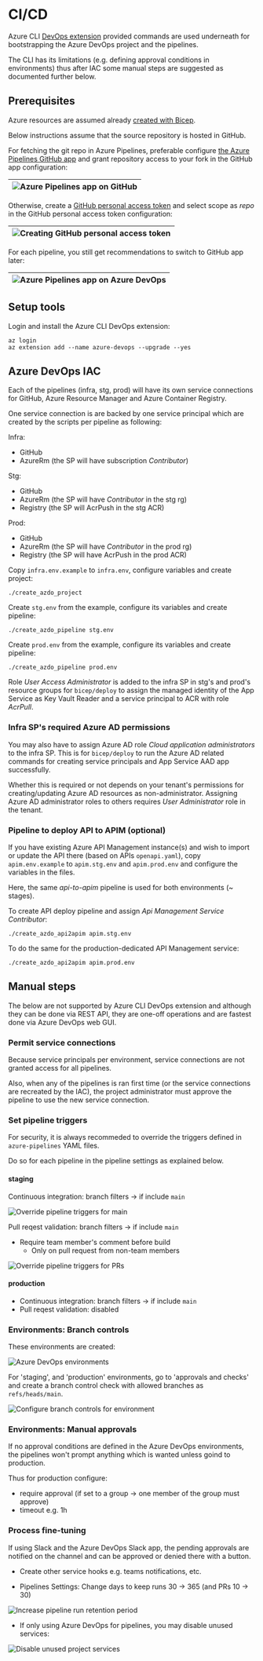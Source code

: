 # CI/CD

Azure CLI [DevOps extension](https://github.com/Azure/azure-devops-cli-extension)
provided commands are used underneath for bootstrapping the Azure DevOps project
and the pipelines.

The CLI has its limitations (e.g. defining approval conditions in environments)
thus after IAC some manual steps are suggested as documented further below.

## Prerequisites

Azure resources are assumed already [created with Bicep](../bicep/README.md).

Below instructions assume that the source repository is hosted in GitHub.

For fetching the git repo in Azure Pipelines, preferable configure
[the Azure Pipelines GitHub app](https://docs.microsoft.com/en-us/azure/devops/pipelines/repos/github?view=azure-devops&tabs=yaml#github-app-authentication)
and grant repository access to your fork in the GitHub app configuration:

| ![Azure Pipelines app on GitHub](../docs/github_azdo_app.png) |
| ------------------------------------------------------------- |

Otherwise, create a
[GitHub personal access token](https://github.com/settings/tokens/new)
and select scope as _repo_ in the GitHub personal access token configuration:

| ![Creating GitHub personal access token](../docs/github_pat.png) |
| ---------------------------------------------------------------- |

For each pipeline, you still get recommendations to switch to GitHub app later:

| ![Azure Pipelines app on Azure DevOps](../docs/azdo_github_app.png) |
| ------------------------------------------------------------------- |

## Setup tools

Login and install the Azure CLI DevOps extension:

    az login
    az extension add --name azure-devops --upgrade --yes

## Azure DevOps IAC

Each of the pipelines (infra, stg, prod) will have its own service connections
for GitHub, Azure Resource Manager and Azure Container Registry.

One service connection is are backed by one service principal which are
created by the scripts per pipeline as following:

Infra:

- GitHub
- AzureRm (the SP will have subscription _Contributor_)

Stg:

- GitHub
- AzureRm (the SP will have _Contributor_ in the stg rg)
- Registry (the SP will AcrPush in the stg ACR)

Prod:

- GitHub
- AzureRm (the SP will have _Contributor_ in the prod rg)
- Registry (the SP will have AcrPush in the prod ACR)

Copy `infra.env.example` to `infra.env`, configure variables and create project:

    ./create_azdo_project

Create `stg.env` from the example, configure its variables and create pipeline:

    ./create_azdo_pipeline stg.env

Create `prod.env` from the example, configure its variables and create pipeline:

    ./create_azdo_pipeline prod.env

Role _User Access Administrator_ is added to the infra SP in stg's and prod's
resource groups for `bicep/deploy` to assign the managed identity of the App
Service as Key Vault Reader and a service principal to ACR with role _AcrPull_.

### Infra SP's required Azure AD permissions

You may also have to assign Azure AD role _Cloud application administrators_
to the infra SP. This is for `bicep/deploy` to run the Azure AD related
commands for creating service principals and App Service AAD app successfully.

Whether this is required or not depends on your tenant's permissions for
creating/updating Azure AD resources as non-administrator. Assigning Azure AD
administrator roles to others requires _User Administrator_ role in the tenant.

### Pipeline to deploy API to APIM (optional)

If you have existing Azure API Management instance(s) and wish to import or
update the API there (based on APIs `openapi.yaml`), copy `apim.env.example` to
`apim.stg.env` and `apim.prod.env` and configure the variables in the files.

Here, the same _api-to-apim_ pipeline is used for both environments (~ stages).

To create API deploy pipeline and assign _Api Management Service Contributor_:

    ./create_azdo_api2apim apim.stg.env

To do the same for the production-dedicated API Management service:

    ./create_azdo_api2apim apim.prod.env

## Manual steps

The below are not supported by Azure CLI DevOps extension and although they
can be done via REST API, they are one-off operations and are fastest done
via Azure DevOps web GUI.

### Permit service connections

Because service principals per environment, service connections are not granted
access for all pipelines.

Also, when any of the pipelines is ran first time (or the service connections
are recreated by the IAC), the project administrator must approve the pipeline
to use the new service connection.

### Set pipeline triggers

For security, it is always recommeded to override the triggers defined
in `azure-pipelines` YAML files.

Do so for each pipeline in the pipeline settings as explained below.

#### staging

Continuous integration: branch filters -> if include `main`

![Override pipeline triggers for main](../docs/trigger_main.png)

Pull reqest validation: branch filters -> if include `main`

- Require team member's comment before build
  - Only on pull request from non-team members

![Override pipeline triggers for PRs](../docs/trigger_prs.png)

#### production

- Continuous integration: branch filters -> if include `main`
- Pull reqest validation: disabled

### Environments: Branch controls

These environments are created:

![Azure DevOps environments](../docs/environments.png)

For 'staging', and 'production' environments, go to 'approvals and checks' and
create a branch control check with allowed branches as `refs/heads/main`.

![Configure branch controls for environment](../docs/environment_branch_controls.png)

### Environments: Manual approvals

If no approval conditions are defined in the Azure DevOps environments,
the pipelines won't prompt anything which is wanted unless goind to production.

Thus for production configure:

- require approval (if set to a group -> one member of the group must approve)
- timeout e.g. 1h

### Process fine-tuning

If using Slack and the Azure DevOps Slack app, the pending approvals are
notified on the channel and can be approved or denied there with a button.

- Create other service hooks e.g. teams notifications, etc.

- Pipelines Settings: Change days to keep runs 30 -> 365 (and PRs 10 -> 30)

![Increase pipeline run retention period](../docs/pipelines_settings.png)

- If only using Azure DevOps for pipelines, you may disable unused services:

![Disable unused project services](../docs/project_services.png)
